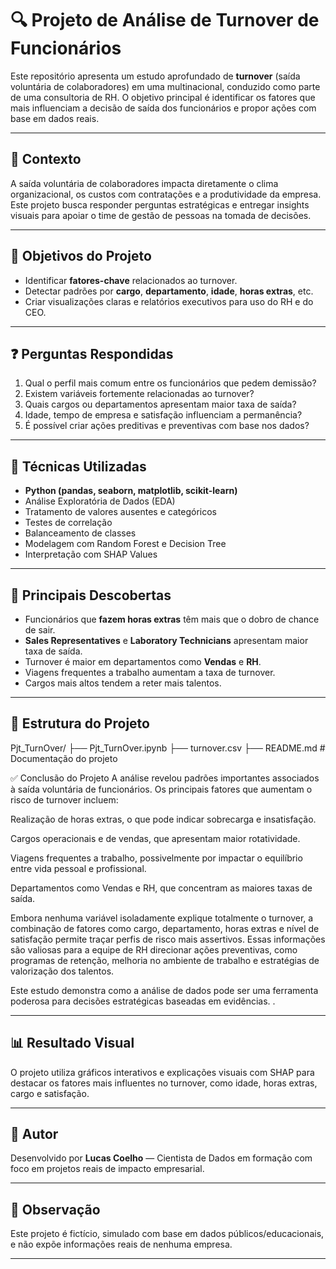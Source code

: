 # 🔍 Projeto de Análise de Turnover de Funcionários

Este repositório apresenta um estudo aprofundado de **turnover** (saída voluntária de colaboradores) em uma multinacional, conduzido como parte de uma consultoria de RH. O objetivo principal é identificar os fatores que mais influenciam a decisão de saída dos funcionários e propor ações com base em dados reais.

---

## 🧠 Contexto

A saída voluntária de colaboradores impacta diretamente o clima organizacional, os custos com contratações e a produtividade da empresa. Este projeto busca responder perguntas estratégicas e entregar insights visuais para apoiar o time de gestão de pessoas na tomada de decisões.

---

## 🎯 Objetivos do Projeto

- Identificar **fatores-chave** relacionados ao turnover.
- Detectar padrões por **cargo**, **departamento**, **idade**, **horas extras**, etc.
- Criar visualizações claras e relatórios executivos para uso do RH e do CEO.

---

## ❓ Perguntas Respondidas

1. Qual o perfil mais comum entre os funcionários que pedem demissão?
2. Existem variáveis fortemente relacionadas ao turnover?
3. Quais cargos ou departamentos apresentam maior taxa de saída?
4. Idade, tempo de empresa e satisfação influenciam a permanência?
5. É possível criar ações preditivas e preventivas com base nos dados?

---

## 🧪 Técnicas Utilizadas

- **Python (pandas, seaborn, matplotlib, scikit-learn)**
- Análise Exploratória de Dados (EDA)
- Tratamento de valores ausentes e categóricos
- Testes de correlação
- Balanceamento de classes
- Modelagem com Random Forest e Decision Tree
- Interpretação com SHAP Values

---

## 🧩 Principais Descobertas

- Funcionários que **fazem horas extras** têm mais que o dobro de chance de sair.
- **Sales Representatives** e **Laboratory Technicians** apresentam maior taxa de saída.
- Turnover é maior em departamentos como **Vendas** e **RH**.
- Viagens frequentes a trabalho aumentam a taxa de turnover.
- Cargos mais altos tendem a reter mais talentos.

---

## 📁 Estrutura do Projeto
Pjt_TurnOver/
├── Pjt_TurnOver.ipynb 
├── turnover.csv
├── README.md # Documentação do projeto

✅ Conclusão do Projeto
A análise revelou padrões importantes associados à saída voluntária de funcionários. Os principais fatores que aumentam o risco de turnover incluem:

Realização de horas extras, o que pode indicar sobrecarga e insatisfação.

Cargos operacionais e de vendas, que apresentam maior rotatividade.

Viagens frequentes a trabalho, possivelmente por impactar o equilíbrio entre vida pessoal e profissional.

Departamentos como Vendas e RH, que concentram as maiores taxas de saída.

Embora nenhuma variável isoladamente explique totalmente o turnover, a combinação de fatores como cargo, departamento, horas extras e nível de satisfação permite traçar perfis de risco mais assertivos. Essas informações são valiosas para a equipe de RH direcionar ações preventivas, como programas de retenção, melhoria no ambiente de trabalho e estratégias de valorização dos talentos.

Este estudo demonstra como a análise de dados pode ser uma ferramenta poderosa para decisões estratégicas baseadas em evidências.
.

---

## 📊 Resultado Visual

O projeto utiliza gráficos interativos e explicações visuais com SHAP para destacar os fatores mais influentes no turnover, como idade, horas extras, cargo e satisfação.

---

## 👤 Autor

Desenvolvido por **Lucas Coelho** — Cientista de Dados em formação com foco em projetos reais de impacto empresarial.

---

## 📌 Observação

Este projeto é fictício, simulado com base em dados públicos/educacionais, e não expõe informações reais de nenhuma empresa.

---






